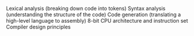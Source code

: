 Lexical analysis (breaking down code into tokens)
Syntax analysis (understanding the structure of the code)
Code generation (translating a high-level language to assembly)
8-bit CPU architecture and instruction set
Compiler design principles

